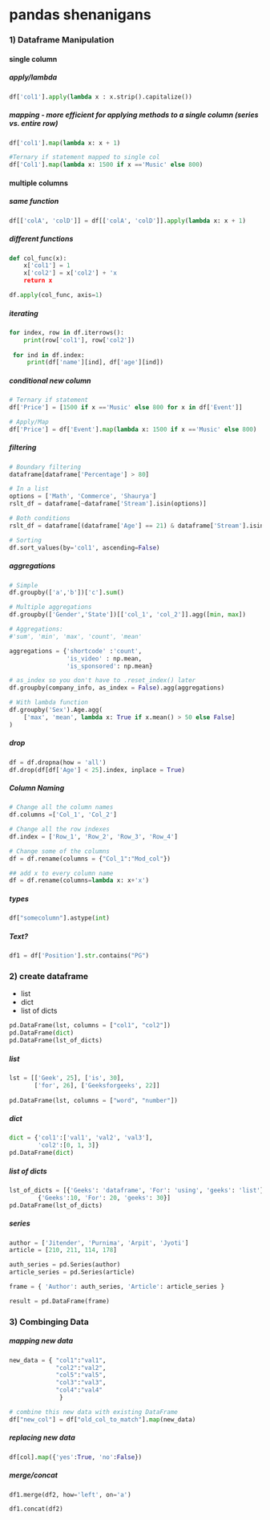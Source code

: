 # pandas shenanigans

### 1) Dataframe Manipulation
#### single column
##### apply/lambda
```python
df['col1'].apply(lambda x : x.strip().capitalize())
```
##### mapping - more efficient for applying methods to a single column (series vs. entire row)
```python
df['col1'].map(lambda x: x + 1)

#Ternary if statement mapped to single col
df['Col1'].map(lambda x: 1500 if x =='Music' else 800)
```
#### multiple columns 
##### same function
```python
df[['colA', 'colD']] = df[['colA', 'colD']].apply(lambda x: x + 1)
```
##### different functions
```python
def col_func(x):
    x['col1'] = 1
    x['col2'] = x['col2'] + 'x
    return x

df.apply(col_func, axis=1)   
```

##### iterating
```python
for index, row in df.iterrows():
    print(row['col1'], row['col2'])
    
 for ind in df.index:
     print(df['name'][ind], df['age'][ind])
```

##### conditional new column
```python
# Ternary if statement
df['Price'] = [1500 if x =='Music' else 800 for x in df['Event']]

# Apply/Map
df['Price'] = df['Event'].map(lambda x: 1500 if x =='Music' else 800)
```

##### filtering 
```python 
# Boundary filtering
dataframe[dataframe['Percentage'] > 80]

# In a list
options = ['Math', 'Commerce', 'Shaurya']
rslt_df = dataframe[~dataframe['Stream'].isin(options)]

# Both conditions
rslt_df = dataframe[(dataframe['Age'] == 21) & dataframe['Stream'].isin(options)]

# Sorting 
df.sort_values(by='col1', ascending=False)
```
##### aggregations
```python
# Simple
df.groupby(['a','b'])['c'].sum()

# Multiple aggregations
df.groupby(['Gender','State'])[['col_1', 'col_2']].agg([min, max])

# Aggregations:
#'sum', 'min', 'max', 'count', 'mean'

aggregations = {'shortcode' :'count',
                'is_video' : np.mean,
                'is_sponsored': np.mean}

# as_index so you don't have to .reset_index() later
df.groupby(company_info, as_index = False).agg(aggregations)

# With lambda function
df.groupby('Sex').Age.agg(
    ['max', 'mean', lambda x: True if x.mean() > 50 else False]
)
```

##### drop
```python
df = df.dropna(how = 'all')
df.drop(df[df['Age'] < 25].index, inplace = True)
```

##### Column Naming
```python
# Change all the column names
df.columns =['Col_1', 'Col_2']

# Change all the row indexes
df.index = ['Row_1', 'Row_2', 'Row_3', 'Row_4']

# Change some of the columns 
df = df.rename(columns = {"Col_1":"Mod_col"})

## add x to every column name
df = df.rename(columns=lambda x: x+'x')
```
##### types
```python
df["somecolumn"].astype(int)
```

##### Text?
```python
df1 = df['Position'].str.contains("PG")
```

### 2) create dataframe
- list
- dict
- list of dicts
``` python 
pd.DataFrame(lst, columns = ["col1", "col2"])
pd.DataFrame(dict)
pd.DataFrame(lst_of_dicts)
```
##### list
```python
lst = [['Geek', 25], ['is', 30],
       ['for', 26], ['Geeksforgeeks', 22]]
       
pd.DataFrame(lst, columns = ["word", "number"])
```
##### dict
```python
dict = {'col1':['val1', 'val2', 'val3'],
        'col2':[0, 1, 3]}
pd.DataFrame(dict)
```
##### list of dicts

```python
lst_of_dicts = [{'Geeks': 'dataframe', 'For': 'using', 'geeks': 'list'},
        {'Geeks':10, 'For': 20, 'geeks': 30}]
pd.DataFrame(lst_of_dicts)      
```
##### series

```python
author = ['Jitender', 'Purnima', 'Arpit', 'Jyoti']
article = [210, 211, 114, 178]

auth_series = pd.Series(author)
article_series = pd.Series(article)

frame = { 'Author': auth_series, 'Article': article_series }

result = pd.DataFrame(frame)
``` 

### 3) Combinging Data

##### mapping new data
```python
new_data = { "col1":"val1",
             "col2":"val2",
             "col5":"val5",
             "col3":"val3",
             "col4":"val4"
              }

# combine this new data with existing DataFrame
df["new_col"] = df["old_col_to_match"].map(new_data)
```
##### replacing new data
```python
df[col].map({'yes':True, 'no':False})
```

##### merge/concat
```python
df1.merge(df2, how='left', on='a')

df1.concat(df2)
```




